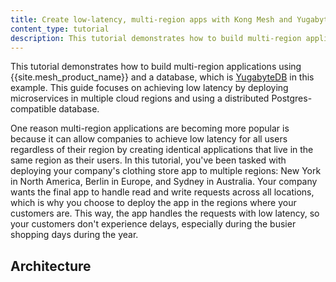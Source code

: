 ```yaml
---
title: Create low-latency, multi-region apps with Kong Mesh and YugabyteDB
content_type: tutorial
description: This tutorial demonstrates how to build multi-region applications using Kong Mesh and YugabyteDB. This guide focuses on achieving low latency by deploying microservices in multiple cloud regions and using a distributed Postgres-compatible database.
---
```


This tutorial demonstrates how to build multi-region applications using {{site.mesh_product_name}} and a database, which is [YugabyteDB](https://www.yugabyte.com/) in this example. This guide focuses on achieving low latency by deploying microservices in multiple cloud regions and using a distributed Postgres-compatible database.

One reason multi-region applications are becoming more popular is because it can allow companies to achieve low latency for all users regardless of their region by creating identical applications that live in the same region as their users. In this tutorial, you've been tasked with deploying your company's clothing store app to multiple regions: New York in North America, Berlin in Europe, and Sydney in Australia. Your company wants the final app to handle read and write requests across all locations, which is why you choose to deploy the app in the regions where your customers are. This way, the app handles the requests with low latency, so your customers don't experience delays, especially during the busier shopping days during the year.

## Architecture
